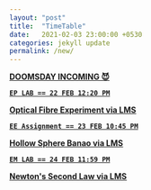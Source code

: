 ```yaml
---
layout: "post"
title:  "TimeTable"
date:   2021-02-03 23:00:00 +0530
categories: jekyll update
permalink: /new/
---
```


<u><b>DOOMSDAY INCOMING 😈

 
`EP LAB == 22 FEB 12:20 PM`

Optical Fibre Experiment via [LMS](https://lms-kjsce.somaiya.edu/)


`EE Assignment == 23 FEB 10:45 PM`

Hollow Sphere Banao via [LMS](https://lms-kjsce.somaiya.edu/)


`EM LAB == 24 FEB 11:59 PM`

Newton's Second Law via [LMS](https://lms-kjsce.somaiya.edu/)

[lms-kjsce]: https://lms-kjsce.somaiya.edu
